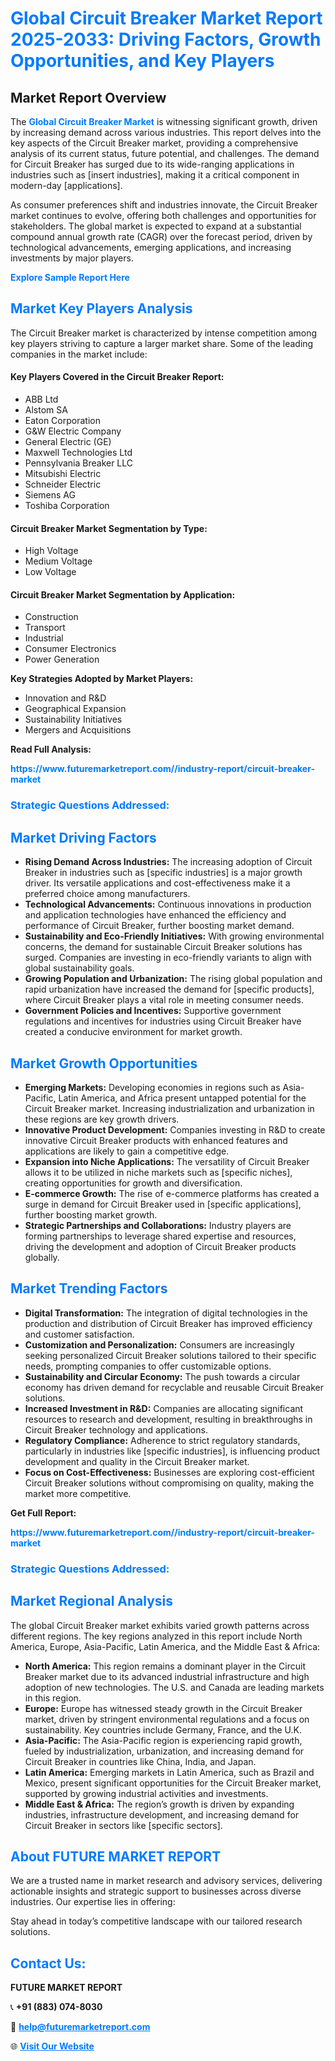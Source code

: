 <h1 style="color: #007BFF;">Global Circuit Breaker Market Report 2025-2033: Driving Factors, Growth Opportunities, and Key Players</h1>

<section id="overview">
<h2>Market Report Overview</h2>
<p>The <a href="https://www.futuremarketreport.com//industry-report/circuit-breaker-market" style="color: #007BFF; text-decoration: none;"><strong>Global Circuit Breaker Market</strong></a> is witnessing significant growth, driven by increasing demand across various industries. This report delves into the key aspects of the Circuit Breaker market, providing a comprehensive analysis of its current status, future potential, and challenges. The demand for Circuit Breaker has surged due to its wide-ranging applications in industries such as [insert industries], making it a critical component in modern-day [applications].</p>
<p>As consumer preferences shift and industries innovate, the Circuit Breaker market continues to evolve, offering both challenges and opportunities for stakeholders. The global market is expected to expand at a substantial compound annual growth rate (CAGR) over the forecast period, driven by technological advancements, emerging applications, and increasing investments by major players.</p>
</section>

<section id="overview">
<p><a href="https://www.futuremarketreport.com//request-sample/reportId=85434" style="color: #007BFF; text-decoration: none;"><strong>Explore Sample Report Here</strong></a></p>
</section>

<section id="key-players">
<h2 style="color: #007BFF;">Market Key Players Analysis</h2>
<p>The Circuit Breaker market is characterized by intense competition among key players striving to capture a larger market share. Some of the leading companies in the market include:</p>
<h4>Key Players Covered in the Circuit Breaker Report:</h4>
<ul><li>ABB Ltd</li><li>Alstom SA</li><li>Eaton Corporation</li><li>G&amp;W Electric Company</li><li>General Electric (GE)</li><li>Maxwell Technologies Ltd</li><li>Pennsylvania Breaker LLC</li><li>Mitsubishi Electric</li><li>Schneider Electric</li><li>Siemens AG</li><li>Toshiba Corporation</li></ul>
<h4>Circuit Breaker Market Segmentation by Type:</h4>
<ul><li>High Voltage</li><li>Medium Voltage</li><li>Low Voltage</li></ul>

<h4>Circuit Breaker Market Segmentation by Application:</h4>
<ul><li>Construction</li><li>Transport</li><li>Industrial</li><li>Consumer Electronics</li><li>Power Generation</li></ul>
<p><strong>Key Strategies Adopted by Market Players:</strong></p>
<ul>
<li>Innovation and R&D</li>
<li>Geographical Expansion</li>
<li>Sustainability Initiatives</li>
<li>Mergers and Acquisitions</li>
</ul>
</section>

<section>
<p><strong>Read Full Analysis: </strong></p><a href="https://www.futuremarketreport.com//industry-report/circuit-breaker-market" style="color: #007BFF; text-decoration: none;"><strong>https://www.futuremarketreport.com//industry-report/circuit-breaker-market</strong></a>
<h3 style="color: #007BFF;">Strategic Questions Addressed:</h3>
</section>

<section id="driving-factors">
<h2 style="color: #007BFF;">Market Driving Factors</h2>
<ul>
<li><strong>Rising Demand Across Industries:</strong> The increasing adoption of Circuit Breaker in industries such as [specific industries] is a major growth driver. Its versatile applications and cost-effectiveness make it a preferred choice among manufacturers.</li>
<li><strong>Technological Advancements:</strong> Continuous innovations in production and application technologies have enhanced the efficiency and performance of Circuit Breaker, further boosting market demand.</li>
<li><strong>Sustainability and Eco-Friendly Initiatives:</strong> With growing environmental concerns, the demand for sustainable Circuit Breaker solutions has surged. Companies are investing in eco-friendly variants to align with global sustainability goals.</li>
<li><strong>Growing Population and Urbanization:</strong> The rising global population and rapid urbanization have increased the demand for [specific products], where Circuit Breaker plays a vital role in meeting consumer needs.</li>
<li><strong>Government Policies and Incentives:</strong> Supportive government regulations and incentives for industries using Circuit Breaker have created a conducive environment for market growth.</li>
</ul>
</section>

<section id="growth-opportunities">
<h2 style="color: #007BFF;">Market Growth Opportunities</h2>
<ul>
<li><strong>Emerging Markets:</strong> Developing economies in regions such as Asia-Pacific, Latin America, and Africa present untapped potential for the Circuit Breaker market. Increasing industrialization and urbanization in these regions are key growth drivers.</li>
<li><strong>Innovative Product Development:</strong> Companies investing in R&D to create innovative Circuit Breaker products with enhanced features and applications are likely to gain a competitive edge.</li>
<li><strong>Expansion into Niche Applications:</strong> The versatility of Circuit Breaker allows it to be utilized in niche markets such as [specific niches], creating opportunities for growth and diversification.</li>
<li><strong>E-commerce Growth:</strong> The rise of e-commerce platforms has created a surge in demand for Circuit Breaker used in [specific applications], further boosting market growth.</li>
<li><strong>Strategic Partnerships and Collaborations:</strong> Industry players are forming partnerships to leverage shared expertise and resources, driving the development and adoption of Circuit Breaker products globally.</li>
</ul>
</section>

<section id="trending-factors">
<h2 style="color: #007BFF;">Market Trending Factors</h2>
<ul>
<li><strong>Digital Transformation:</strong> The integration of digital technologies in the production and distribution of Circuit Breaker has improved efficiency and customer satisfaction.</li>
<li><strong>Customization and Personalization:</strong> Consumers are increasingly seeking personalized Circuit Breaker solutions tailored to their specific needs, prompting companies to offer customizable options.</li>
<li><strong>Sustainability and Circular Economy:</strong> The push towards a circular economy has driven demand for recyclable and reusable Circuit Breaker solutions.</li>
<li><strong>Increased Investment in R&D:</strong> Companies are allocating significant resources to research and development, resulting in breakthroughs in Circuit Breaker technology and applications.</li>
<li><strong>Regulatory Compliance:</strong> Adherence to strict regulatory standards, particularly in industries like [specific industries], is influencing product development and quality in the Circuit Breaker market.</li>
<li><strong>Focus on Cost-Effectiveness:</strong> Businesses are exploring cost-efficient Circuit Breaker solutions without compromising on quality, making the market more competitive.</li>
</ul>
</section>

<section>
<p><strong>Get Full Report: </strong></p><a href="https://www.futuremarketreport.com//industry-report/circuit-breaker-market" style="color: #007BFF; text-decoration: none;"><strong>https://www.futuremarketreport.com//industry-report/circuit-breaker-market</strong></a>
<h3 style="color: #007BFF;">Strategic Questions Addressed:</h3>
</section>


<section id="regional-analysis">
<h2 style="color: #007BFF;">Market Regional Analysis</h2>
<p>The global Circuit Breaker market exhibits varied growth patterns across different regions. The key regions analyzed in this report include North America, Europe, Asia-Pacific, Latin America, and the Middle East & Africa:</p>
<ul>
<li><strong>North America:</strong> This region remains a dominant player in the Circuit Breaker market due to its advanced industrial infrastructure and high adoption of new technologies. The U.S. and Canada are leading markets in this region.</li>
<li><strong>Europe:</strong> Europe has witnessed steady growth in the Circuit Breaker market, driven by stringent environmental regulations and a focus on sustainability. Key countries include Germany, France, and the U.K.</li>
<li><strong>Asia-Pacific:</strong> The Asia-Pacific region is experiencing rapid growth, fueled by industrialization, urbanization, and increasing demand for Circuit Breaker in countries like China, India, and Japan.</li>
<li><strong>Latin America:</strong> Emerging markets in Latin America, such as Brazil and Mexico, present significant opportunities for the Circuit Breaker market, supported by growing industrial activities and investments.</li>
<li><strong>Middle East & Africa:</strong> The region’s growth is driven by expanding industries, infrastructure development, and increasing demand for Circuit Breaker in sectors like [specific sectors].</li>
</ul>
</section>

<footer>
<h2 style="color: #007BFF;">About FUTURE MARKET REPORT</h2>
<p>We are a trusted name in market research and advisory services, delivering actionable insights and strategic support to businesses across diverse industries. Our expertise lies in offering:</p>

<p>Stay ahead in today’s competitive landscape with our tailored research solutions.</p>

<h2 style="color: #007BFF;">Contact Us:</h2>
<p><strong>FUTURE MARKET REPORT</strong></p>
<p>📞 <strong>+91 (883) 074-8030</strong></p>
<p>📧 <strong><a href="mailto:help@futuremarketreport.com" style="color: #007BFF;">help@futuremarketreport.com</a></strong></p>
<p>🌐 <strong><a href="https://www.futuremarketreport.com/" style="color: #007BFF;">Visit Our Website</a></strong></p>
</footer>